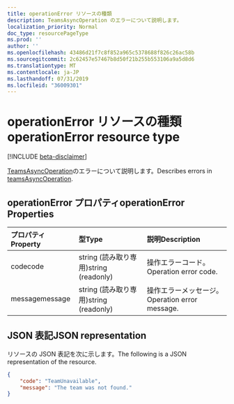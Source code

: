```yaml
---
title: operationError リソースの種類
description: TeamsAsyncOperation のエラーについて説明します。
localization_priority: Normal
doc_type: resourcePageType
ms.prod: ''
author: ''
ms.openlocfilehash: 43486d21f7c8f852a965c5378688f826c26ac58b
ms.sourcegitcommit: 2c62457e57467b8d50f21b255b553106a9a5d8d6
ms.translationtype: MT
ms.contentlocale: ja-JP
ms.lasthandoff: 07/31/2019
ms.locfileid: "36009301"
---
```

# <a name="operationerror-resource-type"></a><span data-ttu-id="ee85a-103">operationError リソースの種類</span><span class="sxs-lookup"><span data-stu-id="ee85a-103">operationError resource type</span></span>

[!INCLUDE [beta-disclaimer](../../includes/beta-disclaimer.md)]

<span data-ttu-id="ee85a-104">[TeamsAsyncOperation](teamsasyncoperation.md)のエラーについて説明します。</span><span class="sxs-lookup"><span data-stu-id="ee85a-104">Describes errors in [teamsAsyncOperation](teamsasyncoperation.md).</span></span>

## <a name="operationerror-properties"></a><span data-ttu-id="ee85a-105">operationError プロパティ</span><span class="sxs-lookup"><span data-stu-id="ee85a-105">operationError Properties</span></span>
| <span data-ttu-id="ee85a-106">プロパティ</span><span class="sxs-lookup"><span data-stu-id="ee85a-106">Property</span></span>     | <span data-ttu-id="ee85a-107">型</span><span class="sxs-lookup"><span data-stu-id="ee85a-107">Type</span></span>   |<span data-ttu-id="ee85a-108">説明</span><span class="sxs-lookup"><span data-stu-id="ee85a-108">Description</span></span>|
|:---------------|:--------|:----------|
|<span data-ttu-id="ee85a-109">code</span><span class="sxs-lookup"><span data-stu-id="ee85a-109">code</span></span>|<span data-ttu-id="ee85a-110">string (読み取り専用)</span><span class="sxs-lookup"><span data-stu-id="ee85a-110">string (readonly)</span></span>|<span data-ttu-id="ee85a-111">操作エラーコード。</span><span class="sxs-lookup"><span data-stu-id="ee85a-111">Operation error code.</span></span>|
|<span data-ttu-id="ee85a-112">message</span><span class="sxs-lookup"><span data-stu-id="ee85a-112">message</span></span>|<span data-ttu-id="ee85a-113">string (読み取り専用)</span><span class="sxs-lookup"><span data-stu-id="ee85a-113">string (readonly)</span></span>|<span data-ttu-id="ee85a-114">操作エラーメッセージ。</span><span class="sxs-lookup"><span data-stu-id="ee85a-114">Operation error message.</span></span>|

## <a name="json-representation"></a><span data-ttu-id="ee85a-115">JSON 表記</span><span class="sxs-lookup"><span data-stu-id="ee85a-115">JSON representation</span></span>

<span data-ttu-id="ee85a-116">リソースの JSON 表記を次に示します。</span><span class="sxs-lookup"><span data-stu-id="ee85a-116">The following is a JSON representation of the resource.</span></span>

<!-- {
  "blockType": "resource",
  "@odata.type": "microsoft.graph.operationError"
}-->

```json
{
    "code": "TeamUnavailable",
    "message": "The team was not found."
}
```

<!-- uuid: 069fadaa-52db-4ced-85d5-74f7caa2c66f
2015-10-25 14:57:30 UTC -->
<!--
{
  "type": "#page.annotation",
  "description": "operation error resource",
  "keywords": "",
  "section": "documentation",
  "tocPath": "",
  "suppressions": []
}
-->
